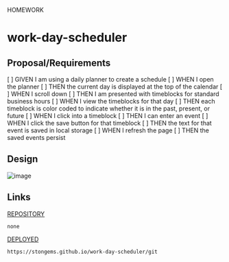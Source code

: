 

HOMEWORK 
# work-day-scheduler

## Proposal/Requirements
[  ] GIVEN I am using a daily planner to create a schedule
[  ] WHEN I open the planner
[  ] THEN the current day is displayed at the top of the calendar
[  ] WHEN I scroll down
[  ] THEN I am presented with timeblocks for standard business hours
[  ] WHEN I view the timeblocks for that day
[  ] THEN each timeblock is color coded to indicate whether it is in the past, present, or future
[  ] WHEN I click into a timeblock
[  ] THEN I can enter an event
[  ] WHEN I click the save button for that timeblock
[  ] THEN the text for that event is saved in local storage
[  ] WHEN I refresh the page
[  ] THEN the saved events persist

## Design
![image](./assets/img/work-day-scheduler.png)

## Links
[REPOSITORY](https://github.com/stongems)
```
none
```

[DEPLOYED](link.com)
```
https://stongems.github.io/work-day-scheduler/git 
```